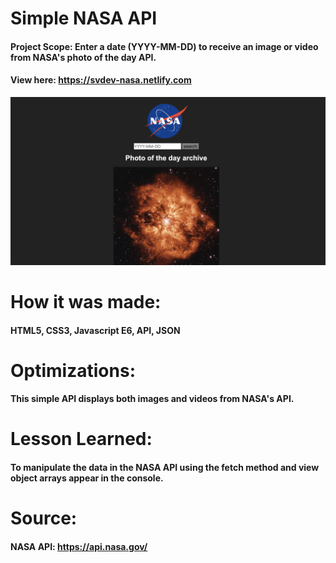 # Simple NASA API
#### Project Scope: Enter a date (YYYY-MM-DD) to receive an image or video from NASA's photo of the day API.
#### View here: https://svdev-nasa.netlify.com
![](simpleApiNasa/simpleNasa.png)

# How it was made:
#### HTML5, CSS3, Javascript E6, API, JSON

# Optimizations:
#### This simple API displays both images and videos from NASA's API.

# Lesson Learned: 
#### To manipulate the data in the NASA API using the fetch method and view object arrays appear in the console. 

# Source: 
#### NASA API: https://api.nasa.gov/
